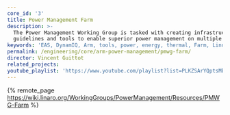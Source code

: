 ```yaml
---
core_id: '3'
title: Power Management Farm
description: >-
  The Power Management Working Group is tasked with creating infrastructure,
  guidelines and tools to enable superior power management on multiple Arm SoCs.
keywords: 'EAS, DynamIQ, Arm, tools, power, energy, thermal, Farm, Linux Kernel'
permalink: /engineering/core/arm-power-management/pmwg-farm/
director: Vincent Guittot
related_projects:
youtube_playlist: 'https://www.youtube.com/playlist?list=PLKZSArYQptsMbk293t64TnZmxzLp-bRib'
---
```


{% remote_page https://wiki.linaro.org/WorkingGroups/PowerManagement/Resources/PMWG-Farm %}